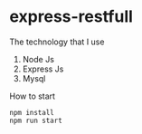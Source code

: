 # express-restfull

The technology that I use
1. Node Js
2. Express Js
3. Mysql

How to start
```
npm install
npm run start
```
